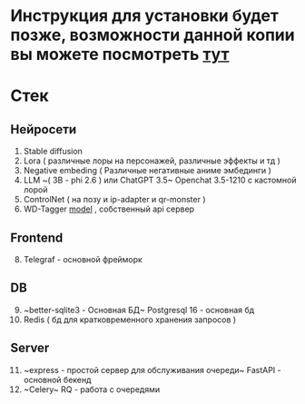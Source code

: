 # Инструкция для установки будет позже, возможности данной копии вы можете посмотреть [тут](https://boosty.to/daswerr/posts/8f37fa24-14ef-4fdb-804d-d0840bbc1fb1)

# Стек

## Нейросети
1) Stable diffusion
2) Lora ( различные лоры на персонажей, различные эффекты и тд )
3) Negative embeding ( Различные негативные аниме эмбединги )
4) LLM ~( 3B - phi 2.6 ) или ChatGPT 3.5~ Openchat 3.5-1210 с кастомной лорой
5) ControlNet ( на позу и ip-adapter и qr-monster )
6) WD-Tagger [model](https://huggingface.co/SmilingWolf/wd-v1-4-moat-tagger-v2/discussions) , собственный api сервер

## Frontend
8) Telegraf - основной фрейморк
   
## DB
9) ~better-sqlite3 - Основная БД~ Postgresql 16 - основная бд
10) Redis ( бд для кратковременного хранения запросов )
    
## Server
11) ~express - простой сервер для обслуживания очереди~ FastAPI - основной бекенд
12) ~Celery~ RQ - работа с очередями
